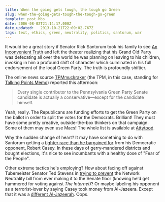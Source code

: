 ```yaml
---
title: When the going gets tough, the tough go Green
slug: when-the-going-gets-tough-the-tough-go-green
template: post.hbs
date: 2006-08-02T21:14:17.000Z
date_updated:   2013-10-21T22:09:02.767Z
tags: text, ethics, green, neutrality, politics, santorum, war
---
```


It would be a great story if Senator Rick Santorum took his family to see <a href="http://www.climatecrisis.net/" title="ClimateCrisis.net">An Inconvenient Truth</a> and left the theater realizing that his Grand Old Party was defecating all over the world he was planning on leaving to his children, invoking in him a profound shift of character which culminated in his full endorsement of the local Green Party. The truth is profoundly shiftier.<!--more-->

The online news source <a href="http://www.tpmmuckraker.com/archives/001256.php" title="'GOP Donors Funded Entire Green Party Drive' on TPMmuckraker">TPMmuckraker</a> (the TPM, in this case, standing for <a href="http://talkingpointsmemo.com/" title="Talking Points Memo">Talking Points Memo</a>) reported this afternoon:
<blockquote>Every single contributor to the Pennsylvania Green Party Senate candidate is actually a conservative&mdash;except for the candidate himself.</blockquote>
Yeah, really. The Republicans are funding efforts to get the Green Party on the ballot in order to split the votes for the Democrats. Brilliant! They must have some pretty creative, outside-the-box thinkers on that campaign. Some of them may even use Macs! The whole list is available at <a href="http://www.attytood.com/archives/003603.html" title="'Santorum, the Green Party, and some very strange bedfellows' on Attytood">Attytood</a>.

Why the sudden change of heart? It may have something to do with Santorum getting a <a href="http://www.mercurynews.com/mld/mercurynews/news/politics/15045860.htm" title="'Santorum struggles' on San Jose Mercury News">tighter race than he bargained for</a> from his Democratic opponent, Robert Casey. In these days of gerry-mandered districts and bought elections, it's nice to see incumbants with a healthy dose of "Fear of the People".

Other extreme tactics he's employing? How about facing off against Tubemeister Senator Ted Stevens in <a href="http://www.njtelecomupdate.com/lenya/telco/live/tb-SOXO1154546927002.html" title="'Senators Locked In Tight Races Worried About Network Neutrality' on National Journal">trying to prevent</a> the Network Neutrality bill from ever making it to the Senate floor (knowing he'd get hammered for voting against <em>The Internet</em>)? Or maybe labeling his opponent as a terrorist-lover by saying Casey took money from Al-Jazeera. Except that it was a <a href="http://www.philly.com/mld/inquirer/news/local/states/pennsylvania/counties/chester_county/15160670.htm" title="'Santorum links Casey to wrong al-Jazeerah' in the Philadelphia Inquirer">different Al-Jazeerah</a>. Oops.
